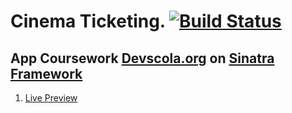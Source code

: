 # Cinema Ticketing. [![Build Status](https://travis-ci.org/Camiloruiiz/app-cinema-ticketing.svg?branch=master)](https://travis-ci.org/Camiloruiiz/app-cinema-ticketing)
## App Coursework [Devscola.org](http://www.devscola.org/) on [Sinatra Framework](http://sinatrarb.com/)
1. [Live Preview](https://cinema-ticketing.herokuapp.com/)
